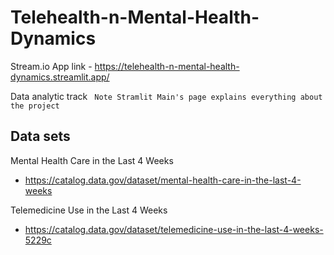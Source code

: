 # Telehealth-n-Mental-Health-Dynamics
Stream.io App link - https://telehealth-n-mental-health-dynamics.streamlit.app/

Data analytic track
``` Note Stramlit Main's page explains everything about the project```

 ## Data sets 
Mental Health Care in the Last 4 Weeks 
- https://catalog.data.gov/dataset/mental-health-care-in-the-last-4-weeks
  
Telemedicine Use in the Last 4 Weeks
- https://catalog.data.gov/dataset/telemedicine-use-in-the-last-4-weeks-5229c


